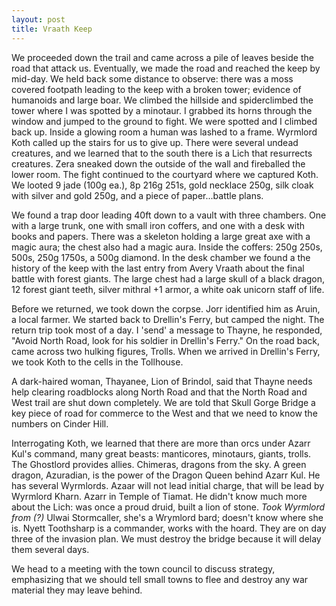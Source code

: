 ```yaml
---
layout: post
title: Vraath Keep
---
```

We proceeded down the trail and came across a pile of leaves beside the road that attack us. Eventually, we made the road and reached the keep by mid-day. We held back some distance to observe: there was a moss covered footpath leading to the keep with a broken tower; evidence of humanoids and large boar. We climbed the hillside and spiderclimbed the tower where I was spotted by a minotaur. I grabbed its horns through the window and jumped to the ground to fight. We were spotted and I climbed back up. Inside a glowing room a human was lashed to a frame. Wyrmlord Koth called up the stairs for us to give up. There were several undead creatures, and we learned that to the south there is a Lich that resurrects creatures. Zera sneaked down the outside of the wall and fireballed the lower room. The fight continued to the courtyard where we captured Koth. We looted 9 jade (100g ea.), 8p 216g 251s, gold necklace 250g, silk cloak with silver and gold 250g, and a piece of paper...battle plans.

We found a trap door leading 40ft down to a vault with three chambers. One with a large trunk, one with small iron coffers, and one with a desk with books and papers. There was a skeleton holding a large great axe with a magic aura; the chest also had a magic aura. Inside the coffers: 250g 250s, 500s, 250g 1750s, a 500g diamond. In the desk chamber we found a the history of the keep with the last entry from Avery Vraath about the final battle with forest giants. The large chest had a large skull of a black dragon, 12 forest giant teeth, silver mithral +1 armor, a white oak unicorn staff of life.

Before we returned, we took down the corpse. Jorr identified him as Aruin, a local farmer. We started back to Drellin's Ferry, but camped the night. The return trip took most of a day. I 'send' a message to Thayne, he responded, "Avoid North Road, look for his soldier in Drellin's Ferry."  On the road back, came across two hulking figures, Trolls. When we arrived in Drellin's Ferry, we took Koth to the cells in the Tollhouse.

A dark-haired woman, Thayanee, Lion of Brindol, said that Thayne needs help clearing roadblocks along North Road and that the North Road and West trail are shut down completely. We are told that Skull Gorge Bridge a key piece of road for commerce to the West and that we need to know the numbers on Cinder Hill.

Interrogating Koth, we learned that there are more than orcs under Azarr Kul's command, many great beasts: manticores, minotaurs, giants, trolls. The Ghostlord provides allies. Chimeras, dragons from the sky. A green dragon, Azuradian, is the power of the Dragon Queen behind Azarr Kul. He has several Wyrmlords. Azaar will not lead initial charge, that will be lead by Wyrmlord Kharn. Azarr in Temple of Tiamat. He didn't know much more about the Lich: was once a proud druid, built a lion of stone. *Took Wyrmlord from (?)* Ulwai Stormcaller, she's a Wrymlord bard; doesn't know where she is. Nyett Toothsharp is a commander, works with the hoard. They are on day three of the invasion plan. We must destroy the bridge because it will delay them several days.

We head to a meeting with the town council to discuss strategy, emphasizing that we should tell small towns to flee and destroy any war material they may leave behind.
